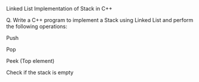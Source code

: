 Linked List Implementation of Stack in C++

Q. Write a C++ program to implement a Stack using Linked List and perform the following operations:

Push

Pop

Peek (Top element)

Check if the stack is empty
